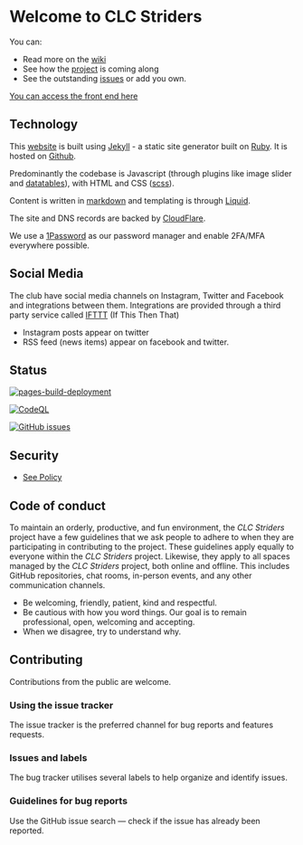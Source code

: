 # Welcome to CLC Striders

You can:

* Read more on the [wiki](https://github.com/CLCStriders/striders/wiki)
* See how the [project](https://github.com/CLCStriders/striders/projects) is coming along
* See the outstanding [issues](https://github.com/CLCStriders/striders/issues) or add you own.

[You can access the front end here](https://clcstriders-runningclub.co.uk)

## Technology

This [website](https://clcstriders-runningclub.co.uk) is built using [Jekyll](https://jekyllrb.com/) - a static site generator built on [Ruby](https://www.ruby-lang.org/en/). It is hosted on [Github](https://github.com/).

Predominantly the codebase is Javascript (through plugins like image slider and [datatables](https://datatables.net)), with HTML and CSS ([scss](https://sass-lang.com/documentation/syntax)).

Content is written in [markdown](https://daringfireball.net/projects/markdown/) and templating is through [Liquid](https://shopify.github.io/liquid/).

The site and DNS records are backed by [CloudFlare](https://www.cloudflare.com/).

We use a [1Password](httpsL//1password.com) as our password manager and enable 2FA/MFA everywhere possible. 

## Social Media

The club have social media channels on Instagram, Twitter and Facebook and integrations between them. Integrations are provided through a third party service called [IFTTT](https://ifttt.com) (If This Then That)

* Instagram posts appear on twitter
* RSS feed (news items) appear on facebook and twitter.

## Status

[![pages-build-deployment](https://github.com/CLCStriders/striders/actions/workflows/pages/pages-build-deployment/badge.svg)](https://github.com/CLCStriders/striders/actions/workflows/pages/pages-build-deployment)

[![CodeQL](https://github.com/CLCStriders/striders/actions/workflows/codeql.yml/badge.svg)](https://github.com/CLCStriders/striders/actions/workflows/codeql.yml)

[![GitHub issues](https://img.shields.io/github/issues/clcstriders/striders.svg)](https://github.com/clcstriders/striders/issues)

## Security

- [See Policy](https://github.com/CLCStriders/striders/security/policy)

## Code of conduct

To maintain an orderly, productive, and fun environment, the _CLC Striders_ project have a few guidelines that we ask people to adhere to when they are participating in contributing to the project. These guidelines apply equally to everyone within the _CLC Striders_ project. Likewise, they apply to all spaces managed by the _CLC Striders_ project, both online and offline. This includes GitHub repositories, chat rooms, in-person events, and any other communication channels.

- Be welcoming, friendly, patient, kind and respectful.
- Be cautious with how you word things. Our goal is to remain professional, open, welcoming and accepting.
- When we disagree, try to understand why.

## Contributing

Contributions from the public are welcome.

### Using the issue tracker

The issue tracker is the preferred channel for bug reports and features requests. 

### Issues and labels

The bug tracker utilises several labels to help organize and identify issues.

### Guidelines for bug reports

Use the GitHub issue search — check if the issue has already been reported.
